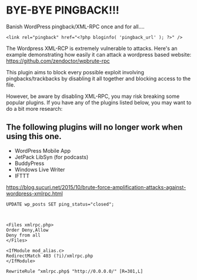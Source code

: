 # BYE-BYE PINGBACK!!!

Banish WordPress pingback/XML-RPC once and for all....

    <link rel="pingback" href="<?php bloginfo( 'pingback_url' ); ?>" />


The Wordpress XML-RCP is extremely vulnerable  to attacks. Here's an example demonstrating how easily it can attack a wordpress based website:
https://github.com/zendoctor/wpbrute-rpc

This plugin aims to block every possible exploit involving pingbacks/trackbacks by disabling it all together and blocking access to the file.

However, be aware by disabling XML-RPC, you may risk breaking some popular plugins. If you have any of the plugins listed below, you may want to do a bit more research:

## The following plugins will no longer work when using this one.

 - WordPress Mobile App 
 - JetPack LibSyn (for podcasts) 
 - BuddyPress 
 - Windows Live Writer 
 - IFTTT

https://blog.sucuri.net/2015/10/brute-force-amplification-attacks-against-wordpress-xmlrpc.html


    UPDATE wp_posts SET ping_status="closed";



    <Files xmlrpc.php>
    Order Deny,Allow
    Deny from all
    </Files> 

    <IfModule mod_alias.c>
    RedirectMatch 403 (?i)/xmlrpc.php
    </IfModule>

    RewriteRule ^xmlrpc.php$ "http://0.0.0.0/" [R=301,L]


